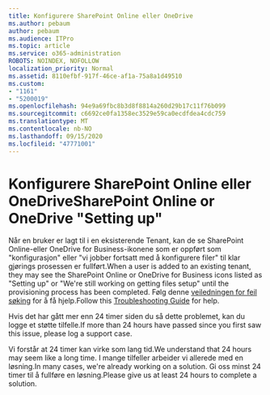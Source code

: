 ```yaml
---
title: Konfigurere SharePoint Online eller OneDrive
ms.author: pebaum
author: pebaum
ms.audience: ITPro
ms.topic: article
ms.service: o365-administration
ROBOTS: NOINDEX, NOFOLLOW
localization_priority: Normal
ms.assetid: 8110efbf-917f-46ce-af1a-75a8a1d49510
ms.custom:
- "1161"
- "5200019"
ms.openlocfilehash: 94e9a69fbc8b3d8f8814a260d29b17c11f76b099
ms.sourcegitcommit: c6692ce0fa1358ec3529e59ca0ecdfdea4cdc759
ms.translationtype: MT
ms.contentlocale: nb-NO
ms.lasthandoff: 09/15/2020
ms.locfileid: "47771001"
---
```

# <a name="sharepoint-online-or-onedrive-setting-up"></a><span data-ttu-id="8b8c9-102">Konfigurere SharePoint Online eller OneDrive</span><span class="sxs-lookup"><span data-stu-id="8b8c9-102">SharePoint Online or OneDrive "Setting up"</span></span>

<span data-ttu-id="8b8c9-103">Når en bruker er lagt til i en eksisterende Tenant, kan de se SharePoint Online-eller OneDrive for Business-ikonene som er oppført som "konfigurasjon" eller "vi jobber fortsatt med å konfigurere filer" til klar gjørings prosessen er fullført.</span><span class="sxs-lookup"><span data-stu-id="8b8c9-103">When a user is added to an existing tenant, they may see the SharePoint Online or OneDrive for Business icons listed as "Setting up" or "We're still working on getting files setup" until the provisioning process has been completed.</span></span> <span data-ttu-id="8b8c9-104">Følg denne [veiledningen for feil søking](https://docs.microsoft.com/sharepoint/support/sites/troubleshooting-guide-for-sites-stopped-at-provisioning) for å få hjelp.</span><span class="sxs-lookup"><span data-stu-id="8b8c9-104">Follow this [Troubleshooting Guide](https://docs.microsoft.com/sharepoint/support/sites/troubleshooting-guide-for-sites-stopped-at-provisioning) for help.</span></span>

<span data-ttu-id="8b8c9-105">Hvis det har gått mer enn 24 timer siden du så dette problemet, kan du logge et støtte tilfelle.</span><span class="sxs-lookup"><span data-stu-id="8b8c9-105">If more than 24 hours have passed since you first saw this issue, please log a support case.</span></span>

<span data-ttu-id="8b8c9-106">Vi forstår at 24 timer kan virke som lang tid.</span><span class="sxs-lookup"><span data-stu-id="8b8c9-106">We understand that 24 hours may seem like a long time.</span></span> <span data-ttu-id="8b8c9-107">I mange tilfeller arbeider vi allerede med en løsning.</span><span class="sxs-lookup"><span data-stu-id="8b8c9-107">In many cases, we're already working on a solution.</span></span> <span data-ttu-id="8b8c9-108">Gi oss minst 24 timer til å fullføre en løsning.</span><span class="sxs-lookup"><span data-stu-id="8b8c9-108">Please give us at least 24 hours to complete a solution.</span></span>
